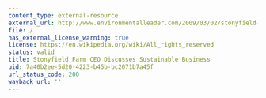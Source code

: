 ```yaml
---
content_type: external-resource
external_url: http://www.environmentalleader.com/2009/03/02/stonyfield-farm-ceo-discusses-sustainable-business/
file: /
has_external_license_warning: true
license: https://en.wikipedia.org/wiki/All_rights_reserved
status: valid
title: Stonyfield Farm CEO Discusses Sustainable Business
uid: 7a40b2ee-5d20-4223-b45b-bc2071b7a45f
url_status_code: 200
wayback_url: ''
---
```

